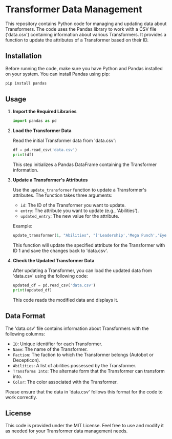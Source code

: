 # Transformer Data Management

This repository contains Python code for managing and updating data about Transformers. The code uses the Pandas library to work with a CSV file ('data.csv') containing information about various Transformers. It provides a function to update the attributes of a Transformer based on their ID.

## Installation

Before running the code, make sure you have Python and Pandas installed on your system. You can install Pandas using pip:

```bash
pip install pandas
```

## Usage

1. **Import the Required Libraries**

   ```python
   import pandas as pd
   ```

2. **Load the Transformer Data**

   Read the initial Transformer data from 'data.csv':

   ```python
   df = pd.read_csv('data.csv')
   print(df)
   ```

   This step initializes a Pandas DataFrame containing the Transformer information.

3. **Update a Transformer's Attributes**

   Use the `update_transformer` function to update a Transformer's attributes. The function takes three arguments:

   - `id`: The ID of the Transformer you want to update.
   - `entry`: The attribute you want to update (e.g., 'Abilities').
   - `updated_entry`: The new value for the attribute.

   Example:

   ```python
   update_transformer(1, "Abilities", "['Leadership','Mega Punch','Eye Beam']")
   ```

   This function will update the specified attribute for the Transformer with ID 1 and save the changes back to 'data.csv'.

4. **Check the Updated Transformer Data**

   After updating a Transformer, you can load the updated data from 'data.csv' using the following code:

   ```python
   updated_df = pd.read_csv('data.csv')
   print(updated_df)
   ```

   This code reads the modified data and displays it.

## Data Format

The 'data.csv' file contains information about Transformers with the following columns:

- `ID`: Unique identifier for each Transformer.
- `Name`: The name of the Transformer.
- `Faction`: The faction to which the Transformer belongs (Autobot or Decepticon).
- `Abilities`: A list of abilities possessed by the Transformer.
- `Transforms Into`: The alternate form that the Transformer can transform into.
- `Color`: The color associated with the Transformer.

Please ensure that the data in 'data.csv' follows this format for the code to work correctly.

## License

This code is provided under the MIT License. Feel free to use and modify it as needed for your Transformer data management needs.
